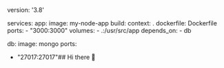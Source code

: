 version: '3.8'

services:
  app:
    image: my-node-app
    build:
      context: .
      dockerfile: Dockerfile
    ports:
      - "3000:3000"
    volumes:
      - .:/usr/src/app
    depends_on:
      - db

  db:
    image: mongo
    ports:
      
- "27017:27017"## Hi there 👋

<!--
**michaeldavis246611119/michaeldavis246611119** is a ✨ _special_ ✨ repository because its `README.md` (this file) appears on your GitHub profile.

Here are some ideas to get you started:

- 🔭 I’m currently working on learning how to efficiently use AI
- 🌱 I’m currently learning The laws of the universe 
- 👯 I’m looking to collaborate on game development 
- 🤔 I’m looking for help with establishing basic knowledge of game development 
- 💬 Ask me about how much I'm learning through AI
- 📫 How to reach me: email 
- 😄 Pronouns: Him
- ⚡ Fun fact: I still have a baby tooth

